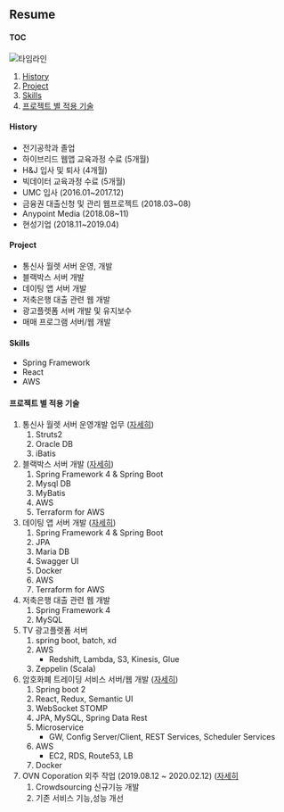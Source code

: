 ## Resume

#### TOC
![타임라인](https://s3.ap-northeast-2.amazonaws.com/cdn.heetaek.kim/2019_job_timeline.pn)
1. [History](#history)
2. [Project](#project)
3. [Skills](#skills)
4. [프로젝트 별 적용 기술](#프로젝트-별-적용-기술)


#### History
- 전기공학과 졸업
- 하이브리드 웹앱 교육과정 수료 (5개월)
- H&J 입사 및 퇴사 (4개월)
- 빅데이터 교육과정 수료 (5개월)
- UMC 입사 (2016.01~2017.12)
- 금융권 대출신청 및 관리 웹프로젝트 (2018.03~08)
- Anypoint Media (2018.08~11)
- 현성기업 (2018.11~2019.04)

#### Project
- 통신사 월렛 서버 운영, 개발
- 블랙박스 서버 개발
- 데이팅 앱 서버 개발
- 저축은행 대출 관련 웹 개발
- 광고플렛폼 서버 개발 및 유지보수
- 매매 프로그램 서버/웹 개발

#### Skills
- Spring Framework
- React
- AWS

#### 프로젝트 별 적용 기술
1. 통신사 월렛 서버 운영개발 업무 ([자세히](projects/201601_통신사_월렛_서비스_서버.md))
    1. Struts2
    2. Oracle DB
    3. iBatis
2. 블랙박스 서버 개발 ([자세히](projects/201703_201706_블랙박스_서버.md))
    1. Spring Framework 4 & Spring Boot
    2. Mysql DB
    3. MyBatis
    4. AWS
    5. Terraform for AWS
3. 데이팅 앱 서버 개발 ([자세히](projects/201703_RomanticCampus.md))
    1. Spring Framework 4 & Spring Boot
    2. JPA
    3. Maria DB
    3. Swagger UI
    4. Docker
    5. AWS
    6. Terraform for AWS
4. 저축은행 대출 관련 웹 개발
    1. Spring Framework 4
    2. MySQL
5. TV 광고플렛폼 서버
    1. spring boot, batch, xd
    2. AWS
        - Redshift, Lambda, S3, Kinesis, Glue
    3. Zeppelin (Scala)
6. 암호화폐 트레이딩 서비스 서버/웹 개발 ([자세히](projects/201808_Trading.md))
    1. Spring boot 2
    2. React, Redux, Semantic UI
    3. WebSocket STOMP
    4. JPA, MySQL, Spring Data Rest
    5. Microservice
        - GW, Config Server/Client, REST Services, Scheduler Services
    6. AWS
        - EC2, RDS, Route53, LB
    7. Docker
7. OVN Coporation 외주 작업 (2019.08.12 ~ 2020.02.12) ([자세히](projects/OVN.md)
    1. Crowdsourcing 신규기능 개발
    2. 기존 서비스 기능,성능 개선
